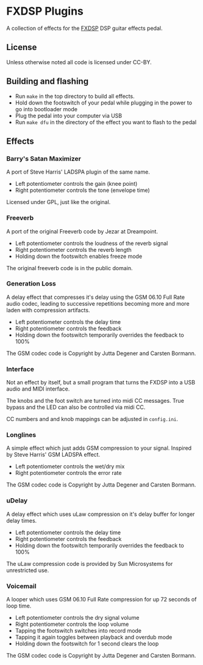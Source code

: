 # FXDSP Plugins

A collection of effects for the [FXDSP](https://github.com/NuclearLighthouseStudios/FXDSP)
DSP guitar effects pedal.


## License

Unless otherwise noted all code is licensed under CC-BY.


## Building and flashing

* Run `make` in the top directory to build all effects.
* Hold down the footswitch of your pedal while plugging in the power to go into bootloader mode
* Plug the pedal into your computer via USB
* Run `make dfu` in the directory of the effect you want to flash to the pedal


## Effects

### Barry's Satan Maximizer

A port of Steve Harris' LADSPA plugin of the same name.

* Left potentiometer controls the gain (knee point)
* Right potentiometer controls the tone (envelope time)

Licensed under GPL, just like the original.


### Freeverb

A port of the original Freeverb code by Jezar at Dreampoint.

* Left potentiometer controls the loudness of the reverb signal
* Right potentiometer controls the reverb length
* Holding down the footswitch enables freeze mode

The original freeverb code is in the public domain.


### Generation Loss

A delay effect that compresses it's delay using the GSM 06.10 Full Rate audio codec,
leading to successive repetitions becoming more and more laden with compression artifacts.

* Left potentiometer controls the delay time
* Right potentiometer controls the feedback
* Holding down the footswitch temporarily overrides the feedback to 100%

The GSM codec code is Copyright by Jutta Degener and Carsten Bormann.


### Interface

Not an effect by itself, but a small program that turns the FXDSP into a USB
audio and MIDI interface.

The knobs and the foot switch are turned into midi CC messages.
True bypass and the LED can also be controlled via midi CC.

CC numbers and and knob mappings can be adjusted in `config.ini`.


### Longlines

A simple effect which just adds GSM compression to your signal.
Inspired by Steve Harris' GSM LADSPA effect.

* Left potentiometer controls the wet/dry mix
* Right potentiometer controls the error rate

The GSM codec code is Copyright by Jutta Degener and Carsten Bormann.


### uDelay

A delay effect which uses uLaw compression on it's delay buffer for longer delay times.

* Left potentiometer controls the delay time
* Right potentiometer controls the feedback
* Holding down the footswitch temporarily overrides the feedback to 100%

The uLaw compression code is provided by Sun Microsystems for unrestricted use.


### Voicemail

A looper which uses GSM 06.10 Full Rate compression for up 72 seconds of loop time.

* Left potentiometer controls the dry signal volume
* Right potentiometer controls the loop volume
* Tapping the footswitch switches into record mode
* Tapping it again toggles between playback and overdub mode
* Holding down the footswitch for 1 second clears the loop

The GSM codec code is Copyright by Jutta Degener and Carsten Bormann.